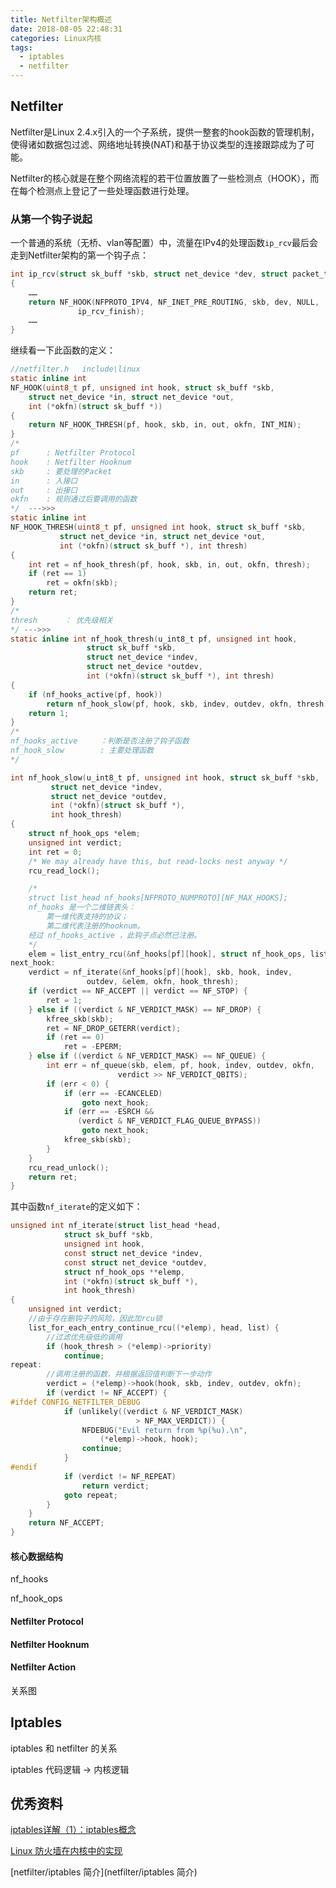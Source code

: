 ```yaml
---
title: Netfilter架构概述
date: 2018-08-05 22:48:31
categories: Linux内核
tags:
  - iptables
  - netfilter
---
```


## Netfilter

Netfilter是Linux 2.4.x引入的一个子系统，提供一整套的hook函数的管理机制，使得诸如数据包过滤、网络地址转换(NAT)和基于协议类型的连接跟踪成为了可能。

Netfilter的核心就是在整个网络流程的若干位置放置了一些检测点（HOOK），而在每个检测点上登记了一些处理函数进行处理。

### 从第一个钩子说起

一个普通的系统（无桥、vlan等配置）中，流量在IPv4的处理函数`ip_rcv`最后会走到Netfilter架构的第一个钩子点：

```c
int ip_rcv(struct sk_buff *skb, struct net_device *dev, struct packet_type *pt, struct net_device *orig_dev)
{
	……
	return NF_HOOK(NFPROTO_IPV4, NF_INET_PRE_ROUTING, skb, dev, NULL,
		       ip_rcv_finish);
    ……
}
```

继续看一下此函数的定义：

```c
//netfilter.h	include\linux
static inline int
NF_HOOK(uint8_t pf, unsigned int hook, struct sk_buff *skb,
	struct net_device *in, struct net_device *out,
	int (*okfn)(struct sk_buff *))
{
	return NF_HOOK_THRESH(pf, hook, skb, in, out, okfn, INT_MIN);
}
/*
pf		: Netfilter Protocol
hook	: Netfilter Hooknum
skb		: 要处理的Packet
in		: 入接口
out		: 出接口
okfn	: 规则通过后要调用的函数
*/  --->>>
static inline int
NF_HOOK_THRESH(uint8_t pf, unsigned int hook, struct sk_buff *skb,
	       struct net_device *in, struct net_device *out,
	       int (*okfn)(struct sk_buff *), int thresh)
{
	int ret = nf_hook_thresh(pf, hook, skb, in, out, okfn, thresh);
	if (ret == 1)
		ret = okfn(skb);
	return ret;
}
/*
thresh		： 优先级相关
*/ --->>>
static inline int nf_hook_thresh(u_int8_t pf, unsigned int hook,
				 struct sk_buff *skb,
				 struct net_device *indev,
				 struct net_device *outdev,
				 int (*okfn)(struct sk_buff *), int thresh)
{
	if (nf_hooks_active(pf, hook))
		return nf_hook_slow(pf, hook, skb, indev, outdev, okfn, thresh);
	return 1;
}
/*
nf_hooks_active		：判断是否注册了钩子函数
nf_hook_slow		: 主要处理函数
*/
```

```c
int nf_hook_slow(u_int8_t pf, unsigned int hook, struct sk_buff *skb,
		 struct net_device *indev,
		 struct net_device *outdev,
		 int (*okfn)(struct sk_buff *),
		 int hook_thresh)
{
	struct nf_hook_ops *elem;
	unsigned int verdict;
	int ret = 0;
	/* We may already have this, but read-locks nest anyway */
	rcu_read_lock();

    /*
    struct list_head nf_hooks[NFPROTO_NUMPROTO][NF_MAX_HOOKS];
    nf_hooks 是一个二维链表头：
    	第一维代表支持的协议；
    	第二维代表注册的hooknum。
    经过 nf_hooks_active ，此钩子点必然已注册。
    */
	elem = list_entry_rcu(&nf_hooks[pf][hook], struct nf_hook_ops, list);
next_hook:
	verdict = nf_iterate(&nf_hooks[pf][hook], skb, hook, indev,
			     outdev, &elem, okfn, hook_thresh);
	if (verdict == NF_ACCEPT || verdict == NF_STOP) {
		ret = 1;
	} else if ((verdict & NF_VERDICT_MASK) == NF_DROP) {
		kfree_skb(skb);
		ret = NF_DROP_GETERR(verdict);
		if (ret == 0)
			ret = -EPERM;
	} else if ((verdict & NF_VERDICT_MASK) == NF_QUEUE) {
		int err = nf_queue(skb, elem, pf, hook, indev, outdev, okfn,
						verdict >> NF_VERDICT_QBITS);
		if (err < 0) {
			if (err == -ECANCELED)
				goto next_hook;
			if (err == -ESRCH &&
			   (verdict & NF_VERDICT_FLAG_QUEUE_BYPASS))
				goto next_hook;
			kfree_skb(skb);
		}
	}
	rcu_read_unlock();
	return ret;
}
```

其中函数`nf_iterate`的定义如下：

```c
unsigned int nf_iterate(struct list_head *head,
			struct sk_buff *skb,
			unsigned int hook,
			const struct net_device *indev,
			const struct net_device *outdev,
			struct nf_hook_ops **elemp,
			int (*okfn)(struct sk_buff *),
			int hook_thresh)
{
	unsigned int verdict;
	//由于存在删钩子的风险，因此加rcu锁	 
	list_for_each_entry_continue_rcu((*elemp), head, list) {
        //过滤优先级低的调用
		if (hook_thresh > (*elemp)->priority)
			continue;
repeat:
        //调用注册的函数，并根据返回值判断下一步动作
		verdict = (*elemp)->hook(hook, skb, indev, outdev, okfn);
		if (verdict != NF_ACCEPT) {
#ifdef CONFIG_NETFILTER_DEBUG
			if (unlikely((verdict & NF_VERDICT_MASK)
							> NF_MAX_VERDICT)) {
				NFDEBUG("Evil return from %p(%u).\n",
					(*elemp)->hook, hook);
				continue;
			}
#endif
			if (verdict != NF_REPEAT)
				return verdict;
			goto repeat;
		}
	}
	return NF_ACCEPT;
}
```

#### 核心数据结构

nf_hooks

nf_hook_ops

#### Netfilter Protocol

#### Netfilter Hooknum

#### Netfilter Action

关系图

## Iptables

iptables 和 netfilter 的关系

iptables 代码逻辑 -> 内核逻辑



## 优秀资料

[iptables详解（1）：iptables概念](http://www.zsythink.net/archives/1199)

[Linux 防火墙在内核中的实现](https://www.ibm.com/developerworks/cn/linux/network/l-netip/index.html)

[netfilter/iptables 简介](netfilter/iptables 简介)